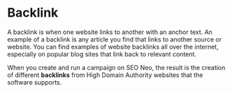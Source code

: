 # Backlink

A backlink is when one website links to another with an anchor text. An example of a backlink is any article you find that links to another source or website. You can find examples of website backlinks all over the internet, especially on popular blog sites that link back to relevant content.

When you create and run a campaign on SEO Neo, the result is the creation of different **backlinks** from High Domain Authority websites that the software supports.
